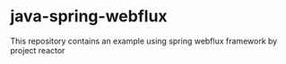 # java-spring-webflux
This repository contains an example using spring webflux framework by project reactor
